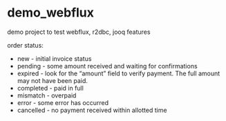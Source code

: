 # demo_webflux
demo project to test webflux, r2dbc, jooq features

order status:
- new - initial invoice status
- pending - some amount received and waiting for confirmations
- expired - look for the “amount” field to verify payment. The full amount may not have been paid.
- completed - paid in full
- mismatch - overpaid
- error - some error has occurred
- cancelled - no payment received within allotted time

